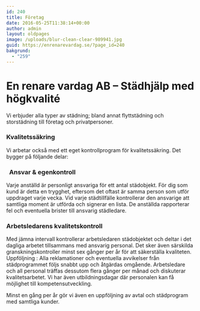 ```yaml
---
id: 240
title: Företag
date: 2016-05-25T11:38:14+00:00
author: admin
layout: oldpages
image: /uploads/blur-clean-clear-989941.jpg
guid: https://enrenarevardag.se/?page_id=240
bakgrund:
  - "259"
---
```

# En renare vardag AB &#8211; Städhjälp med högkvalité

Vi erbjuder alla typer av städning; bland annat flyttstädning och storstädning till företag och privatpersoner.

### Kvalitetssäkring

Vi arbetar också med ett eget kontrollprogram för kvalitetssäkring. Det bygger på följande delar:

###   Ansvar & egenkontroll

Varje anställd är personligt ansvariga för ett antal städobjekt. För dig som kund är detta en trygghet, eftersom det oftast är samma person som utför uppdraget varje vecka. Vid varje städtillfälle kontrollerar den ansvarige att samtliga moment är utförda och signerar en lista. De anställda rapporterar fel och eventuella brister till ansvarig städledare.

### Arbetsledarens kvalitetskontroll

Med jämna intervall kontrollerar arbetsledaren städobjektet och deltar i det dagliga arbetet tillsammans med ansvarig personal. Det sker även särskilda granskningskontroller minst sex gånger per år för att säkerställa kvaliteten.   Uppföljning : Alla reklamationer och eventuella avvikelser från städprogrammet följs snabbt upp och åtgärdas omgående. Arbetsledare och all personal träffas dessutom flera gånger per månad och diskuterar kvalitetsarbetet. Vi har även utbildningsdagar där personalen kan få möjlighet till kompetensutveckling.

Minst en gång per år gör vi även en uppföljning av avtal och städprogram med samtliga kunder.